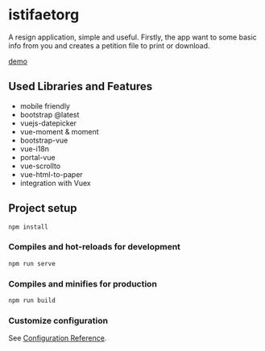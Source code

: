 # istifaetorg

A resign application, simple and useful. Firstly, the app want to some basic info from you and creates a petition file to print or download.

[demo](https://istifaet.org)

## Used Libraries and Features
* mobile friendly
* bootstrap @latest
* vuejs-datepicker
* vue-moment & moment
* bootstrap-vue
* vue-i18n
* portal-vue
* vue-scrollto
* vue-html-to-paper
* integration with Vuex

## Project setup
```
npm install
```

### Compiles and hot-reloads for development
```
npm run serve
```

### Compiles and minifies for production
```
npm run build
```

### Customize configuration
See [Configuration Reference](https://cli.vuejs.org/config/).
